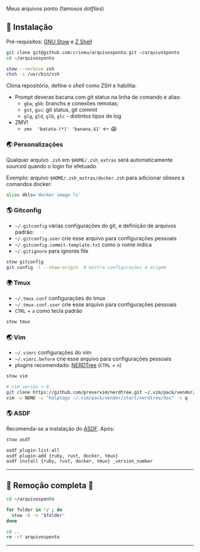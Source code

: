 Meus arquivos ponto (famosos _dotfiles_)

## :underage: Instalação

Pré-requisitos: [GNU Stow](https://www.gnu.org/software/stow/) e [Z Shell](http://zsh.sourceforge.net/Doc/Release/Introduction.html)

```bash
git clone git@github.com:crineu/arquivosponto.git ~/arquivosponto
cd ~/arquivosponto

stow --verbose zsh
chsh -s /usr/bin/zsh
```

Clona repositório, define o _shell_ como ZSH e habilita:

* Prompt deveras bacana com git status na linha de comando e alias:
    - `gba`, `gbb`: branchs e conexões remotas;
    - `gst`, `gsc`: git status, git commit
    - `glg`, `gld`, `glb`, `glc` - distintos tipos de log
* ZMV!
    - `zmv  'batata-(*)' 'banana.$1'` <-- :scream:


### :earth_asia: Personalizações

Qualquer arquivo `.zsh` em `$HOME/.zsh_extras` será automaticamente _sourced_ quando o login for efetuado.

Exemplo: arquivo `$HOME/.zsh_extras/docker.zsh` para adicionar _aliases_ a comandos docker:

```bash
alias dkls='docker image ls'
```


### :earth_americas: Gitconfig

* `~/.gitconfig` várias configurações do git, e definição de arquivos padrão:
* `~/.gitconfig.user` crie esse arquivo para configurações pessoais
* `~/.gitconfig.commit-template.txt` como o nome indica
* `~/.gitignore` para ignores file

```bash
stow gitconfig
git config -l --show-origin  # mostra configurações e origem
```


### :earth_africa: Tmux

* `~/.tmux.conf` configurações do tmux
* `~/.tmux.conf.user` crie esse arquivo para configurações pessoais
* `CTRL` + `a` como tecla padrão

```bash
stow tmux
```

### :earth_asia: Vim

* `~/.vimrc` configurações do vim
* `~/.vimrc.before` crie esse arquivo para configurações pessoais
* plugins recomendado: [NERDTree](https://github.com/preservim/nerdtree) (`CTRL` + `n`)

```bash
stow vim

# vim versão > 8
git clone https://github.com/preservim/nerdtree.git ~/.vim/pack/vendor/start/nerdtree
vim -u NONE -c "helptags ~/.vim/pack/vendor/start/nerdtree/doc" -c q
```

### :earth_americas: ASDF

Recomenda-se a instalação do [ASDF](https://asdf-vm.com/#/core-manage-asdf-vm). Após:

```bash
stow asdf

asdf plugin-list-all
asdf plugin-add {ruby, rust, docker, tmux}
asdf install {ruby, rust, docker, tmux} _version_number
```

---

## :volcano: Remoção completa :volcano:

```bash
cd ~/arquivosponto

for folder in */ ; do
  stow -D -n "$folder"
done

cd ..
rm -rf arquivosponto
```

---

<!-- :new_moon: -->
<!-- :waxing_crescent_moon: -->
<!-- :first_quarter_moon: -->
<!-- :waxing_gibbous_moon: -->
<!-- :full_moon: -->
<!-- :waning_gibbous_moon: -->
<!-- :last_quarter_moon: -->
<!-- :waning_crescent_moon: -->
<!-- :last_quarter_moon_with_face: -->
<!-- :first_quarter_moon_with_face: -->
<!-- :moon: -->
